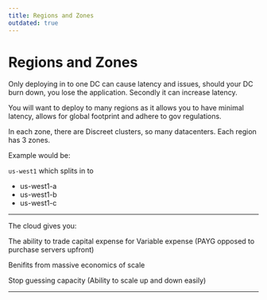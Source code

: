 ```yaml
---
title: Regions and Zones
outdated: true
---
```


# Regions and Zones

Only deploying in to one DC can cause latency and issues, should your DC burn down, you lose the application. Secondly it can increase latency.

You will want to deploy to many regions as it allows you to have minimal latency, allows for global footprint and adhere to gov regulations.



In each zone, there are Discreet clusters, so many datacenters. Each region has 3 zones.

Example would be:

`us-west1` which splits in to

* us-west1-a
* us-west1-b
* us-west1-c



---

The cloud gives you:

The ability to trade capital expense for Variable expense (PAYG opposed to purchase servers upfront)

Benifits from massive economics of scale

Stop guessing capacity (Ability to scale up and down easily)

---